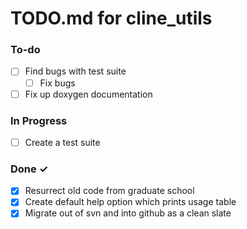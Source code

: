 # TODO.md for cline_utils

### To-do

- [ ] Find bugs with test suite
  - [ ] Fix bugs
- [ ] Fix up doxygen documentation

### In Progress

- [ ] Create a test suite

### Done ✓

- [x] Resurrect old code from graduate school
- [x] Create default help option which prints usage table
- [x] Migrate out of svn and into github as a clean slate